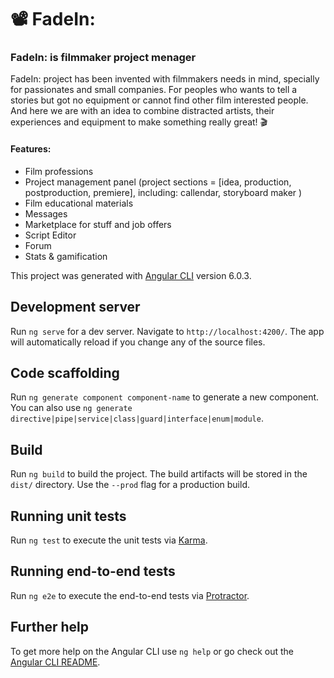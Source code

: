 # 📽 FadeIn: 
### FadeIn: is filmmaker project menager 

FadeIn: project has been invented with filmmakers needs in mind, specially for passionates and small companies. For peoples who wants to tell a stories but got no equipment or cannot find other film interested people. And here we are with an idea to combine distracted artists, their experiences and equipment to make something really great! 🎬

#### Features:
* Film professions
* Project management panel (project sections = [idea, production, postproduction, premiere], including: callendar, storyboard maker )
* Film educational materials
* Messages
* Marketplace for stuff and job offers
* Script Editor
* Forum
* Stats & gamification

This project was generated with [Angular CLI](https://github.com/angular/angular-cli) version 6.0.3.

## Development server

Run `ng serve` for a dev server. Navigate to `http://localhost:4200/`. The app will automatically reload if you change any of the source files.

## Code scaffolding

Run `ng generate component component-name` to generate a new component. You can also use `ng generate directive|pipe|service|class|guard|interface|enum|module`.

## Build

Run `ng build` to build the project. The build artifacts will be stored in the `dist/` directory. Use the `--prod` flag for a production build.

## Running unit tests

Run `ng test` to execute the unit tests via [Karma](https://karma-runner.github.io).

## Running end-to-end tests

Run `ng e2e` to execute the end-to-end tests via [Protractor](http://www.protractortest.org/).

## Further help

To get more help on the Angular CLI use `ng help` or go check out the [Angular CLI README](https://github.com/angular/angular-cli/blob/master/README.md).
